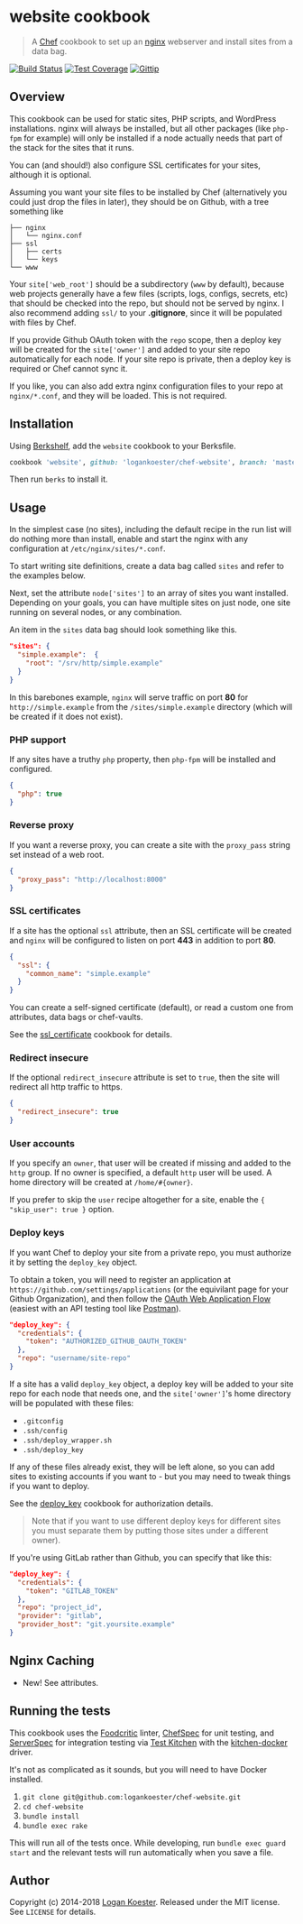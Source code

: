# website cookbook
> A [Chef](http://getchef.com/) cookbook to set up an [nginx](http://nginx.org) webserver and install sites from a data bag.

[![Build Status](http://ci.ldk.io/logankoester/chef-website/badge)](http://ci.ldk.io/logankoester/chef-website/)
[![Test Coverage](https://codeclimate.com/github/logankoester/chef-website/badges/coverage.svg)](https://codeclimate.com/github/logankoester/chef-website)
[![Gittip](http://img.shields.io/gittip/logankoester.png)](https://www.gittip.com/logankoester/)

## Overview

This cookbook can be used for static sites, PHP scripts, and WordPress installations. nginx will always be installed, but all other packages (like `php-fpm` for example) will only be installed if a node actually needs that part of the stack for the sites that it runs.

You can (and should!) also configure SSL certificates for your sites, although it is optional.

Assuming you want your site files to be installed by Chef (alternatively you could just drop the files in later), they should be on Github, with a tree something like

```
├── nginx
│   └── nginx.conf
├── ssl
│   ├── certs
│   └── keys
└── www
```

Your `site['web_root']` should be a subdirectory (`www` by default), because web projects generally have a few files (scripts, logs, configs, secrets, etc) that should be checked into the repo, but should not be served by nginx. I also recommend adding `ssl/` to your **.gitignore**, since it will be populated with files by Chef.

If you provide Github OAuth token with the `repo` scope, then a deploy key will be created for the `site['owner']` and added to your site repo automatically for each node. If your site repo is private, then a deploy key is required or Chef cannot sync it.

If you like, you can also add extra nginx configuration files to your repo at `nginx/*.conf`, and they will be loaded. This is not required.

## Installation

Using [Berkshelf](http://berkshelf.com/), add the `website` cookbook to your Berksfile.

```ruby
cookbook 'website', github: 'logankoester/chef-website', branch: 'master'
```
Then run `berks` to install it.

## Usage

In the simplest case (no sites), including the default recipe in the run list will do nothing more than install, enable and start the nginx with any configuration at `/etc/nginx/sites/*.conf`.

To start writing site definitions, create a data bag called `sites` and refer to the examples below.

Next, set the attribute `node['sites']` to an array of sites you want installed. Depending on your goals, you can have multiple sites on just node, one site running on several nodes, or any combination.

An item in the `sites` data bag should look something like this.


```json
"sites": {
  "simple.example":  {
    "root": "/srv/http/simple.example"
  }
}
```

In this barebones example, `nginx` will serve traffic on port **80** for `http://simple.example` from the `/sites/simple.example` directory (which will be created if it does not exist).

### PHP support

If any sites have a truthy `php` property, then `php-fpm` will be installed and configured.

```json
{ 
  "php": true
}
```

### Reverse proxy

If you want a reverse proxy, you can create a site with the `proxy_pass` string set instead of a web root.

```json
{ 
  "proxy_pass": "http://localhost:8000"
}
```

### SSL certificates

If a site has the optional `ssl` attribute, then an SSL certificate will be created and `nginx` will be configured to listen on port **443** in addition to port **80**.

```json
{ 
  "ssl": {
    "common_name": "simple.example"
  }
}
```

You can create a self-signed certificate (default), or read a custom one from attributes, data bags or chef-vaults.

See the [ssl_certificate](https://supermarket.getchef.com/cookbooks/ssl_certificate) cookbook for details.

### Redirect insecure

If the optional `redirect_insecure` attribute is set to `true`, then the site will redirect all http traffic to https.


```json
{ 
  "redirect_insecure": true
}
```

### User accounts

If you specify an `owner`, that user will be created if missing and added to the `http` group. If no owner is specified, a default `http` user will be used. A home directory will be created at `/home/#{owner}`.

If you prefer to skip the `user` recipe altogether for a site, enable the `{ "skip_user": true }` option.

### Deploy keys

If you want Chef to deploy your site from a private repo, you must authorize it by setting the `deploy_key` object.

To obtain a token, you will need to register an application at `https://github.com/settings/applications` (or the equivilant page for your Github Organization), and then follow the [OAuth Web Application Flow](https://developer.github.com/v3/oauth/#web-application-flow) (easiest with an API testing tool like [Postman](http://www.getpostman.com/)).

```json
"deploy_key": {
  "credentials": {
    "token": "AUTHORIZED_GITHUB_OAUTH_TOKEN"
  },
  "repo": "username/site-repo"
}
```

If a site has a valid `deploy_key` object, a deploy key will be added to your site repo for each node that needs one, and the `site['owner']`'s home directory will be populated with these files:

* `.gitconfig`
* `.ssh/config`
* `.ssh/deploy_wrapper.sh`
* `.ssh/deploy_key`

If any of these files already exist, they will be left alone, so you can add sites to existing accounts if you want to - but you may need to tweak things if you want to deploy.

See the [deploy_key](https://supermarket.getchef.com/cookbooks/deploy_key) cookbook for authorization details.

> Note that if you want to use different deploy keys for different sites you must separate them by putting those sites under a different owner).

If you're using GitLab rather than Github, you can specify that like this:

```json
"deploy_key": {
  "credentials": {
    "token": "GITLAB_TOKEN"
  },
  "repo": "project_id",
  "provider": "gitlab",
  "provider_host": "git.yoursite.example"
}
```

## Nginx Caching

* New! See attributes.

## Running the tests

This cookbook uses the [Foodcritic](http://www.foodcritic.io/) linter, [ChefSpec](http://sethvargo.github.io/chefspec/) for unit testing, and [ServerSpec](http://serverspec.org/) for integration testing via [Test Kitchen](http://kitchen.ci/) with the [kitchen-docker](https://github.com/portertech/kitchen-docker) driver.

It's not as complicated as it sounds, but you will need to have Docker installed.

1. `git clone git@github.com:logankoester/chef-website.git`
2. `cd chef-website`
3. `bundle install`
4. `bundle exec rake`

This will run all of the tests once. While developing, run `bundle exec guard start` and the relevant tests will run automatically when you save a file.

## Author

Copyright (c) 2014-2018 [Logan Koester](http://logankoester.com). Released under the MIT license. See `LICENSE` for details.
